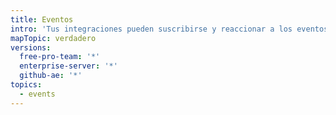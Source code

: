 ```yaml
---
title: Eventos
intro: 'Tus integraciones pueden suscribirse y reaccionar a los eventos en {% data variables.product.prodname_dotcom %}.'
mapTopic: verdadero
versions:
  free-pro-team: '*'
  enterprise-server: '*'
  github-ae: '*'
topics:
  - events
---
```


